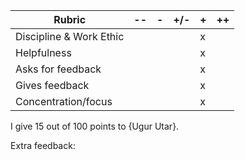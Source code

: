 | **Rubric**              	| -- 	| - 	| +/- 	| + 	| ++ 	|
|-------------------------	|----	|---	|-----	|---	|----	|
| Discipline & Work Ethic 	|    	|   	|     	|   x	|    	|
| Helpfulness             	|    	|   	|     	|   x	|    	|
| Asks for feedback       	|    	|   	|     	|   x	|    	|
| Gives feedback          	|    	|   	|     	|   x	|    	|
| Concentration/focus     	|    	|   	|     	|   x	|    	|	

I give 15 out of 100 points to {Ugur Utar}.

Extra feedback: